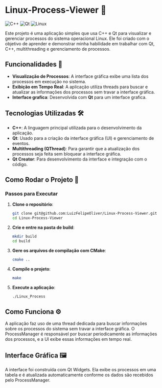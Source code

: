 # Linux-Process-Viewer 🚀
![C++](https://img.shields.io/badge/C%2B%2B-00599C?style=for-the-badge&logo=c%2B%2B&logoColor=white) ![Qt](https://img.shields.io/badge/Qt-%23217346.svg?style=for-the-badge&logo=Qt&logoColor=white) ![Linux](https://img.shields.io/badge/Linux-FCC624?style=for-the-badge&logo=linux&logoColor=black)

Este projeto é uma aplicação simples que usa C++ e Qt para visualizar e gerenciar processos do sistema operacional Linux. Ele foi criado com o objetivo de aprender e demonstrar minha habilidade em trabalhar com Qt, C++, multithreading e gerenciamento de processos.

## Funcionalidades 🎯
- **Visualização de Processos**: A interface gráfica exibe uma lista dos processos em execução no sistema.
- **Exibição em Tempo Real**: A aplicação utiliza threads para buscar e atualizar as informações dos processos sem travar a interface gráfica.
- **Interface grafica**: Desenvolvida com **Qt** para um interface grafica.

## Tecnologias Utilizadas 🛠️
- **C++**: A linguagem principal utilizada para o desenvolvimento da aplicação.
- **Qt**: Usado para a criação da interface gráfica (UI) e gerenciamento de eventos.
- **Multithreading (QThread)**: Para garantir que a atualização dos processos seja feita sem bloquear a interface gráfica.
- **Qt Creator**: Para desenvolvimento da interface e integração com o código.

## Como Rodar o Projeto 🚗
### Passos para Executar

1. **Clone o repositório**:
   ```bash
   git clone git@github.com:LuizFelipeOliver/Linux-Process-Viewer.git
   cd Linux-Process-Viewer
   ```
2. **Crie e entre na pasta de build**:
   ```bash
   mkdir build
   cd build
   ```
3. **Gere os arquivos de compilação com CMake**:
   ```bash
   cmake ..
   ```
4. **Compile o projeto**:
   ```bash
   make
   ```
5. **Execute a aplicação**:
   ```bash
   ./Linux_Process
   ```
## Como Funciona ⚙️
A aplicação faz uso de uma thread dedicada para buscar informações sobre os processos do sistema sem travar a interface gráfica. O ProcessManager é responsável por buscar periodicamente as informações dos processos, e a UI exibe essas informações em tempo real.

## Interface Gráfica 🖼️
A interface foi construída com Qt Widgets. Ela exibe os processos em uma tabela e é atualizada automaticamente conforme os dados são recebidos pelo ProcessManager.
